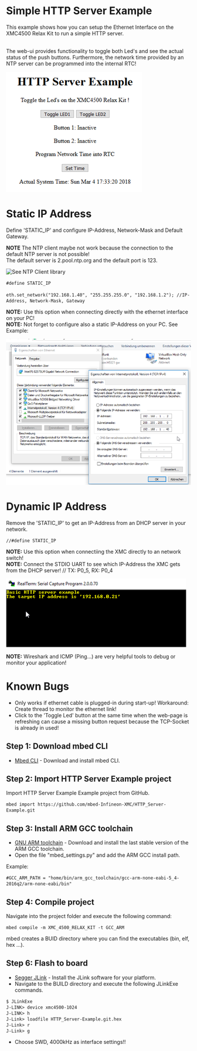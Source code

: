 # Simple HTTP Server Example

This example shows how you can setup the Ethernet Interface on the XMC4500 Relax Kit to run a simple HTTP server.<br/><br/>


The web-ui provides functionality to toggle both Led's and see the actual status of the push buttons.
Furthermore, the network time provided by an NTP server can be programmed into the internal RTC!

![](https://github.com/hackdino/mbed_xmc_images/blob/master/http_example_3.png)

# Static IP Address<br/>
Define 'STATIC_IP' and configure IP-Address, Network-Mask and Default Gateway.

**NOTE** The NTP client maybe not work because the connection to the default NTP server is not possible!<br/>
The default server is 2.pool.ntp.org and the default port is 123.<br/>


![See NTP Client library](https://github.com/ARMmbed/ntp-client)


```
#define STATIC_IP

eth.set_network("192.168.1.40", "255.255.255.0", "192.168.1.2"); //IP-Address, Network-Mask, Gateway
```

**NOTE:** Use this option when connecting directly with the ethernet interface on your PC!<br/>
**NOTE:** Not forget to configure also a static IP-Address on your PC. See Example:<br/>

![](https://github.com/hackdino/mbed_xmc_images/blob/master/http_example_2.png)

# Dynamic IP Address<br/>
Remove the 'STATIC_IP' to get an IP-Address from an DHCP server in your network.
```
//#define STATIC_IP
```
**NOTE:** Use this option when connectiing the XMC directly to an network switch!<br/>
**NOTE:** Connect the STDIO UART to see which IP-Address the XMC gets from the DHCP server! // TX: P0_5, RX: P0_4<br/>

![](https://github.com/hackdino/mbed_xmc_images/blob/master/http_example_1.png)

**NOTE:** Wireshark and ICMP (Ping...) are very helpful tools to debug or monitor your application!

# Known Bugs
* Only works if ethernet cable is plugged-in during start-up! Workaround: Create thread to monitor the ethernet link!<br/>
* Click to the 'Toggle Led' button at the same time when the web-page is refreshing can cause a missing button request because the TCP-Socket is already in used!

## Step 1: Download mbed CLI

* [Mbed CLI](https://docs.mbed.com/docs/mbed-os-handbook/en/latest/dev_tools/cli/#installing-mbed-cli) - Download and install mbed CLI.

## Step 2: Import HTTP Server Example project

Import HTTP Server Example Example project from GitHub.

```
mbed import https://github.com/mbed-Infineon-XMC/HTTP_Server-Example.git
```

## Step 3: Install ARM GCC toolchain

* [GNU ARM toolchain](https://launchpad.net/gcc-arm-embedded) - Download and install the last stable version of the ARM GCC toolchain.
* Open the file "mbed_settings.py" and add the ARM GCC install path.

Example:
```
#GCC_ARM_PATH = "home/bin/arm_gcc_toolchain/gcc-arm-none-eabi-5_4-2016q2/arm-none-eabi/bin"
```

## Step 4: Compile project

Navigate into the project folder and execute the following command:
```
mbed compile -m XMC_4500_RELAX_KIT -t GCC_ARM
```
mbed creates a BUID directory where you can find the executables (bin, elf, hex ...).

## Step 6: Flash to board

* [Segger JLink](https://www.segger.com/downloads/jlink) - Install the JLink software for your platform.
* Navigate to the BUILD directory and execute the following JLinkExe commands.
```
$ JLinkExe
J-LINK> device xmc4500-1024
J-LINK> h
J-Link> loadfile HTTP_Server-Example.git.hex
J-Link> r
J-Link> g
```
* Choose SWD, 4000kHz as interface settings!!



